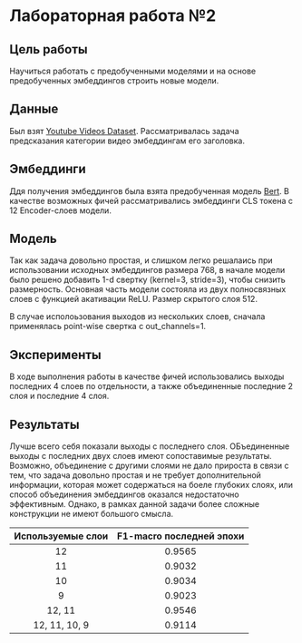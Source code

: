 # Лабораторная работа №2

## Цель работы
Научиться работать с предобученными моделями и на основе предобученных эмбеддингов строить новые модели.

## Данные

Был взят [Youtube Videos Dataset](https://www.kaggle.com/datasets/rajatrc1705/youtube-videos-dataset). Рассматривалась задача предсказания категории видео эмбеддингам его заголовка.

## Эмбеддинги

Ддя получения эмбеддингов была взята предобученная модель [Bert](https://huggingface.co/google-bert/bert-base-uncased). В качестве возможных фичей рассматривались эмбеддинги CLS токена с 12 Encoder-слоев модели.


## Модель

Так как задача довольно простая, и слишком легко решалаись при использовании исходных эмбеддингов размера 768, в начале модели было решено добавить 1-d свертку (kernel=3, stride=3), чтобы снизить размерность.
Основная часть модели состояла из двух полносвязных слоев с функцией акативации ReLU. Размер скрытого слоя 512.

В случае исполоьзования выходов из нескольких слоев, сначала применялась point-wise свертка c out_channels=1.


## Эксперименты

В ходе выполнения работы в качестве фичей использовались выходы последних 4 слоев по отдельности, а также объединенные последние 2 слоя и последние 4 слоя.


## Результаты

Лучше всего себя показали выходы с последнего слоя. ОБъединенные выходы с последних двух слоев имеют сопоставимые результаты. Возможно, объединение с другими слоями не дало прироста в связи с тем, что задача довольно простая и не требует дополнительной информации, которая может содержаться на боеле глубоких слоях, или способ объединения эмбеддингов оказался недостаточно эффективным. Однако, в рамках данной задачи более сложные конструкции не имеют большого смысла.

| Используемые слои      | F1-macro последней эпохи |
|:----------------------:|:------------------------:| 
| 12                     | 0.9565                   |
| 11                     | 0.9032                   | 
| 10                     | 0.9034                   |
| 9                      | 0.9023                   | 
| 12, 11                 | 0.9546                   |
| 12, 11, 10, 9          | 0.9114                   | 
